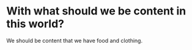 # With what should we be content in this world?

We should be content that we have food and clothing.
